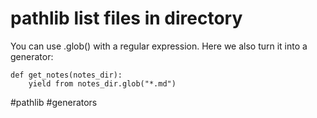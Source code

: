 # pathlib list files in directory

You can use .glob() with a regular expression. Here we also turn it into a generator:

```
def get_notes(notes_dir):
    yield from notes_dir.glob("*.md")
```

#pathlib #generators

